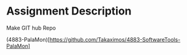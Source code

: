 # Assignment Description

Make GIT hub Repo

(4883-PalaMon)[https://github.com/Takaximos/4883-SoftwareTools-PalaMon]
